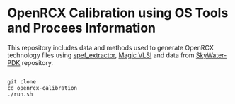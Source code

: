 # OpenRCX Calibration using OS Tools and Procees Information
This repository includes data and methods used to generate OpenRCX technology files using [spef_extractor](https://github.com/Cloud-V/SPEF_EXTRACTOR), [Magic VLSI](http://opencircuitdesign.com/magic/index.html) and data from [SkyWater-PDK](https://github.com/google/skywater-pdk) repository.


```

git clone
cd openrcx-calibration
./run.sh
```
